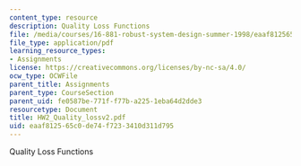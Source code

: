 ```yaml
---
content_type: resource
description: Quality Loss Functions
file: /media/courses/16-881-robust-system-design-summer-1998/eaaf812565c0de74f7233410d311d795_HW2_Quality_lossv2.pdf
file_type: application/pdf
learning_resource_types:
- Assignments
license: https://creativecommons.org/licenses/by-nc-sa/4.0/
ocw_type: OCWFile
parent_title: Assignments
parent_type: CourseSection
parent_uid: fe0587be-771f-f77b-a225-1eba64d2dde3
resourcetype: Document
title: HW2_Quality_lossv2.pdf
uid: eaaf8125-65c0-de74-f723-3410d311d795
---
```

Quality Loss Functions